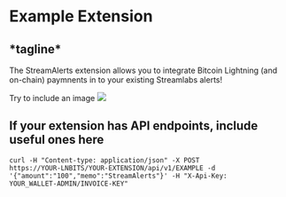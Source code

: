 <h1>Example Extension</h1>
<h2>*tagline*</h2>
The StreamAlerts extension allows you to integrate Bitcoin Lightning (and on-chain) paymnents in to your existing Streamlabs alerts!

Try to include an image
<img src="https://i.imgur.com/9i4xcQB.png">

<h2>If your extension has API endpoints, include useful ones here</h2>

<code>curl -H "Content-type: application/json" -X POST https://YOUR-LNBITS/YOUR-EXTENSION/api/v1/EXAMPLE -d '{"amount":"100","memo":"StreamAlerts"}' -H "X-Api-Key: YOUR_WALLET-ADMIN/INVOICE-KEY"</code>
